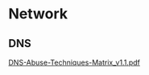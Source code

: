 # Network

## DNS

[DNS-Abuse-Techniques-Matrix_v1.1.pdf](https://www.first.org/global/sigs/dns/DNS-Abuse-Techniques-Matrix_v1.1.pdf)
